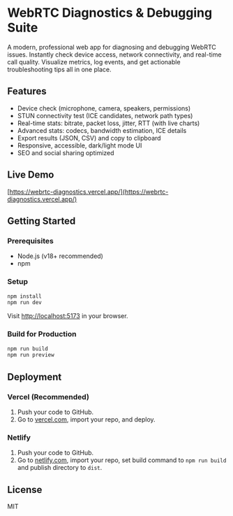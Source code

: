  # WebRTC Diagnostics & Debugging Suite  

A modern, professional web app for diagnosing and debugging WebRTC issues. Instantly check device access, network connectivity, and real-time call quality. Visualize metrics, log events, and get actionable troubleshooting tips all in one place. 

## Features   
- Device check (microphone, camera, speakers, permissions)   
- STUN connectivity test (ICE candidates, network path types)   
- Real-time stats: bitrate, packet loss, jitter, RTT (with live charts)       
- Advanced stats: codecs, bandwidth estimation, ICE details      
- Export results (JSON, CSV) and copy to clipboard               
- Responsive, accessible, dark/light mode UI          
- SEO and social sharing optimized          
              
## Live Demo        
[https://webrtc-diagnostics.vercel.app/](https://webrtc-diagnostics.vercel.app/)        
             
## Getting Started                  
                     
### Prerequisites               
- Node.js (v18+ recommended)              
- npm               
        
### Setup          
```bash       
npm install       
npm run dev     
```
Visit [http://localhost:5173](http://localhost:5173) in your browser.

### Build for Production
```bash
npm run build
npm run preview
```

## Deployment
### Vercel (Recommended)
1. Push your code to GitHub.
2. Go to [vercel.com](https://vercel.com/), import your repo, and deploy.

### Netlify
1. Push your code to GitHub.
2. Go to [netlify.com](https://netlify.com/), import your repo, set build command to `npm run build` and publish directory to `dist`.

## License
MIT
